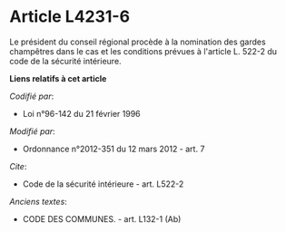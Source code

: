 # Article L4231-6

Le président du conseil régional procède à la nomination des gardes champêtres dans le cas et les conditions prévues à
l'article L. 522-2 du code de la sécurité intérieure.

**Liens relatifs à cet article**

_Codifié par_:

  - Loi n°96-142 du 21 février 1996

_Modifié par_:

  - Ordonnance n°2012-351 du 12 mars 2012 - art. 7

_Cite_:

  - Code de la sécurité intérieure - art. L522-2

_Anciens textes_:

  - CODE DES COMMUNES. - art. L132-1 (Ab)
